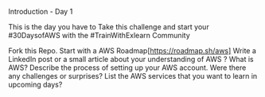 Introduction - Day 1

This is the day you have to Take this challenge and start your #30DaysofAWS with the #TrainWithExlearn Community

Fork this Repo.
Start with a AWS Roadmap[https://roadmap.sh/aws]
Write a LinkedIn post or a small article about your understanding of AWS ?
What is AWS?
Describe the process of setting up your AWS account. Were there any challenges or surprises?
List the AWS services that you want to learn in upcoming days?

